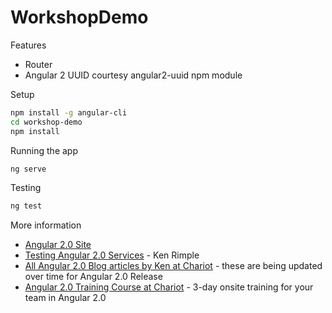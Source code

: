# WorkshopDemo

Features

* Router
* Angular 2 UUID courtesy angular2-uuid npm module

Setup

```bash
npm install -g angular-cli
cd workshop-demo
npm install
```

Running the app
```bash
ng serve
```

Testing
```bash
ng test
```

More information

  * [Angular 2.0 Site](http://angular.io)
  * [Testing Angular 2.0 Services](http://chariotsolutions.com/blog/post/testing-angular-2-0-x-services-http-jasmine-karma/) - Ken Rimple
  * [All Angular 2.0 Blog articles by Ken at Chariot](http://chariotsolutions.com/tags/angular2/) - these are being updated over time for Angular 2.0 Release
  * [Angular 2.0 Training Course at Chariot](http://chariotsolutions.com/course/angular2-workshop-fundamentals-architecture/) - 3-day onsite training for your team in Angular 2.0


